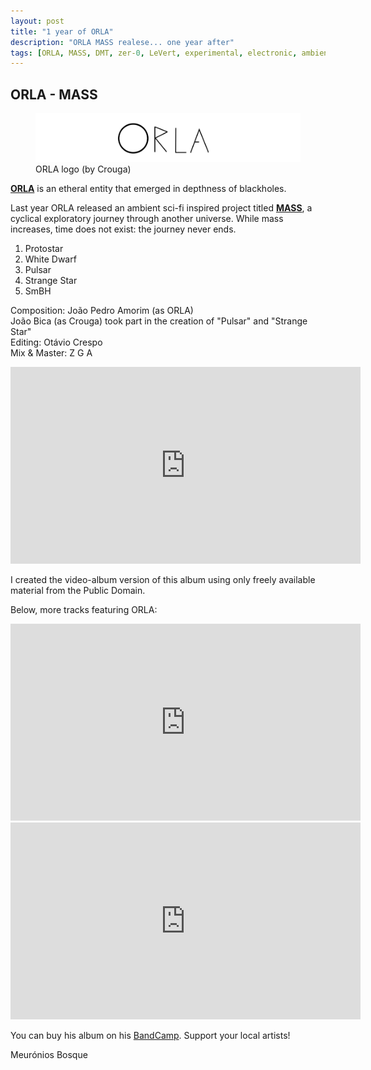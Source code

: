 ```yaml
---
layout: post
title: "1 year of ORLA"
description: "ORLA MASS realese... one year after"
tags: [ORLA, MASS, DMT, zer-0, LeVert, experimental, electronic, ambient, raps]
---
```



<h2>ORLA - MASS</h2>

<figure>
	<a href="https://orla.bandcamp.com" target="_blank"><img src="/images/ORLA.png" alt="orla L O G O"></a>
	<figcaption>ORLA logo (by Crouga)</figcaption>
</figure>

<a href="https://orla.bandcamp.com" target="_blank">**ORLA**</a> is an etheral entity that emerged in depthness of blackholes.


Last year ORLA released an ambient sci-fi inspired project titled <a href="https://orla.bandcamp.com/album/mass" target="_blank">**MASS**</a>, a cyclical exploratory journey through another universe. While mass increases, time does not exist: the journey never ends.

1. Protostar	
2. White Dwarf	
3. Pulsar
4. Strange Star	
5. SmBH	

Composition: João Pedro Amorim (as ORLA)<br/>
João Bica (as Crouga) took part in the creation of "Pulsar" and "Strange Star"<br/>
Editing: Otávio Crespo<br/>
Mix & Master: Z G A

<iframe width="560" height="315" src="https://www.youtube.com/embed/jIHy6uU6RKs" frameborder="0" allowfullscreen></iframe>

I created the video-album version of this album using only freely available material from the Public Domain.

Below, more tracks featuring ORLA:

<iframe width="560" height="315" src="https://www.youtube.com/embed/v=NBRHaJNhOAk" frameborder="0" allowfullscreen></iframe>

<iframe width="560" height="315" src="https://www.youtube.com/embed/v=EG3Np4kciWE" frameborder="0" allowfullscreen></iframe>

You can buy his album on his <a href="https://orla.bandcamp.com" target="_blank">BandCamp</a>. Support your local artists!

Meurónios Bosque